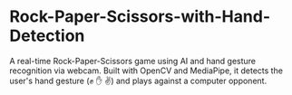 # Rock-Paper-Scissors-with-Hand-Detection
A real-time Rock-Paper-Scissors game using AI and hand gesture recognition via webcam. Built with OpenCV and MediaPipe, it detects the user's hand gesture (✊ ✋ ✌️) and plays against a computer opponent. 

